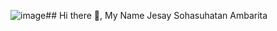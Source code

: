 ![image](https://github.com/user-attachments/assets/d176f1de-1c59-4d93-a2f9-e3ff9403965f)## Hi there 👋, My Name Jesay Sohasuhatan Ambarita

<!--
**jesayaambarita/jesayaambarita** is a ✨ _special_ ✨ repository because its `README.md` (this file) appears on your GitHub profile.
![professional-banner](https://github.com/user-attachments/assets/b2f4bbb7-3ec7-424a-b329-70b24bc4e7e3)

Here are some ideas to get you started:

- 🔭 I’m currently working on ...
- 🌱 I’m currently learning ...
- 👯 I’m looking to collaborate on ...
- 🤔 I’m looking for help with ...
- 💬 Ask me about ...
- 📫 How to reach me: ...
- 😄 Pronouns: ...
- ⚡ Fun fact: ...
-->
